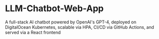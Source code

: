# LLM-Chatbot-Web-App
A full-stack AI chatbot powered by OpenAI's GPT-4, deployed on DigitalOcean Kubernetes, scalable via HPA, CI/CD via GitHub Actions, and served via a React frontend
